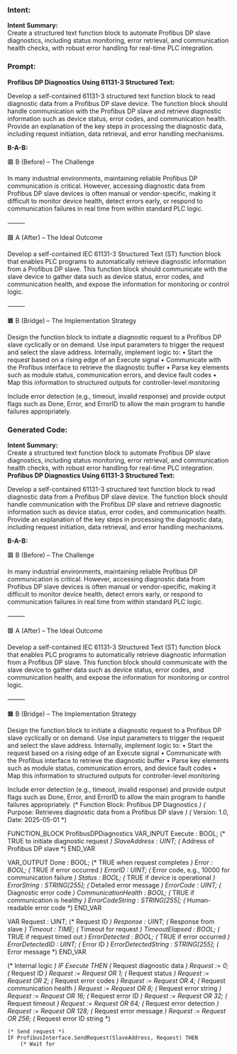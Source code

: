 ### Intent:
**Intent Summary:**  
Create a structured text function block to automate Profibus DP slave diagnostics, including status monitoring, error retrieval, and communication health checks, with robust error handling for real-time PLC integration.

### Prompt:
**Profibus DP Diagnostics Using 61131-3 Structured Text:**

Develop a self-contained 61131-3 structured text function block to read diagnostic data from a Profibus DP slave device. The function block should handle communication with the Profibus DP slave and retrieve diagnostic information such as device status, error codes, and communication health. Provide an explanation of the key steps in processing the diagnostic data, including request initiation, data retrieval, and error handling mechanisms.

**B-A-B:**

🟥 B (Before) – The Challenge

In many industrial environments, maintaining reliable Profibus DP communication is critical. However, accessing diagnostic data from Profibus DP slave devices is often manual or vendor-specific, making it difficult to monitor device health, detect errors early, or respond to communication failures in real time from within standard PLC logic.

⸻

🟩 A (After) – The Ideal Outcome

Develop a self-contained IEC 61131-3 Structured Text (ST) function block that enables PLC programs to automatically retrieve diagnostic information from a Profibus DP slave. This function block should communicate with the slave device to gather data such as device status, error codes, and communication health, and expose the information for monitoring or control logic.

⸻

🟧 B (Bridge) – The Implementation Strategy

Design the function block to initiate a diagnostic request to a Profibus DP slave cyclically or on demand. Use input parameters to trigger the request and select the slave address. Internally, implement logic to:
	•	Start the request based on a rising edge of an Execute signal
	•	Communicate with the Profibus interface to retrieve the diagnostic buffer
	•	Parse key elements such as module status, communication errors, and device fault codes
	•	Map this information to structured outputs for controller-level monitoring

Include error detection (e.g., timeout, invalid response) and provide output flags such as Done, Error, and ErrorID to allow the main program to handle failures appropriately.

### Generated Code:
**Intent Summary:**  
Create a structured text function block to automate Profibus DP slave diagnostics, including status monitoring, error retrieval, and communication health checks, with robust error handling for real-time PLC integration.
**Profibus DP Diagnostics Using 61131-3 Structured Text:**

Develop a self-contained 61131-3 structured text function block to read diagnostic data from a Profibus DP slave device. The function block should handle communication with the Profibus DP slave and retrieve diagnostic information such as device status, error codes, and communication health. Provide an explanation of the key steps in processing the diagnostic data, including request initiation, data retrieval, and error handling mechanisms.

**B-A-B:**

🟥 B (Before) – The Challenge

In many industrial environments, maintaining reliable Profibus DP communication is critical. However, accessing diagnostic data from Profibus DP slave devices is often manual or vendor-specific, making it difficult to monitor device health, detect errors early, or respond to communication failures in real time from within standard PLC logic.

⸻

🟩 A (After) – The Ideal Outcome

Develop a self-contained IEC 61131-3 Structured Text (ST) function block that enables PLC programs to automatically retrieve diagnostic information from a Profibus DP slave. This function block should communicate with the slave device to gather data such as device status, error codes, and communication health, and expose the information for monitoring or control logic.

⸻

🟧 B (Bridge) – The Implementation Strategy

Design the function block to initiate a diagnostic request to a Profibus DP slave cyclically or on demand. Use input parameters to trigger the request and select the slave address. Internally, implement logic to:
	•	Start the request based on a rising edge of an Execute signal
	•	Communicate with the Profibus interface to retrieve the diagnostic buffer
	•	Parse key elements such as module status, communication errors, and device fault codes
	•	Map this information to structured outputs for controller-level monitoring

Include error detection (e.g., timeout, invalid response) and provide output flags such as Done, Error, and ErrorID to allow the main program to handle failures appropriately.
(* Function Block: Profibus DP Diagnostics *)
(* Purpose: Retrieves diagnostic data from a Profibus DP slave *)
(* Version: 1.0, Date: 2025-05-01 *)

FUNCTION_BLOCK ProfibusDPDiagnostics
VAR_INPUT
    Execute : BOOL; (* TRUE to initiate diagnostic request *)
    SlaveAddress : UINT; (* Address of Profibus DP slave *)
END_VAR

VAR_OUTPUT
    Done : BOOL; (* TRUE when request completes *)
    Error : BOOL; (* TRUE if error occurred *)
    ErrorID : UINT; (* Error code, e.g., 10000 for communication failure *)
    Status : BOOL; (* TRUE if device is operational *)
    ErrorString : STRING[255]; (* Detailed error message *)
    ErrorCode : UINT; (* Diagnostic error code *)
    CommunicationHealth : BOOL; (* TRUE if communication is healthy *)
    ErrorCodeString : STRING[255]; (* Human-readable error code *)
END_VAR

VAR
    Request : UINT; (* Request ID *)
    Response : UINT; (* Response from slave *)
    Timeout : TIME; (* Timeout for request *)
    TimeoutElapsed : BOOL; (* TRUE if request timed out *)
    ErrorDetected : BOOL; (* TRUE if error occurred *)
    ErrorDetectedID : UINT; (* Error ID *)
    ErrorDetectedString : STRING[255]; (* Error message *)
END_VAR

(* Internal logic *)
IF Execute THEN
    (* Request diagnostic data *)
    Request := 0; (* Request ID *)
    Request := Request OR 1; (* Request status *)
    Request := Request OR 2; (* Request error codes *)
    Request := Request OR 4; (* Request communication health *)
    Request := Request OR 8; (* Request error string *)
    Request := Request OR 16; (* Request error ID *)
    Request := Request OR 32; (* Request timeout *)
    Request := Request OR 64; (* Request error detection *)
    Request := Request OR 128; (* Request error message *)
    Request := Request OR 256; (* Request error ID string *)

    (* Send request *)
    IF ProfibusInterface.SendRequest(SlaveAddress, Request) THEN
        (* Wait for

